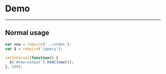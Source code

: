 # Demo

---

## Normal usage

<div id="now-output"></div>

````javascript
var now = require('../index');
var $ = require('jquery');

setInterval(function() {
  $('#now-output').html(now());
}, 500);
````
